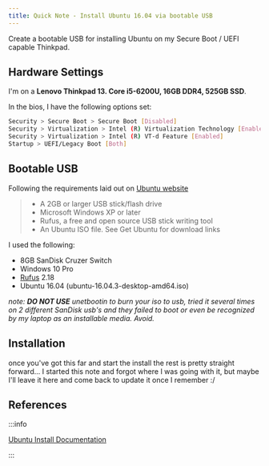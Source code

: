 ```yaml
---
title: Quick Note - Install Ubuntu 16.04 via bootable USB
---
```


Create a bootable USB for installing Ubuntu on my Secure Boot / UEFI capable Thinkpad.

## Hardware Settings

I'm on a **Lenovo Thinkpad 13. Core i5-6200U, 16GB DDR4, 525GB SSD**.

In the bios, I have the following options set:

```bash
Security > Secure Boot > Secure Boot [Disabled]
Security > Virtualization > Intel (R) Virtualization Technology [Enabled]
Security > Virtualization > Intel (R) VT-d Feature [Enabled]
Startup > UEFI/Legacy Boot [Both]
```

## Bootable USB

Following the requirements laid out on [Ubuntu website](https://tutorials.ubuntu.com/tutorial/tutorial-create-a-usb-stick-on-windows#1)

> - A 2GB or larger USB stick/flash drive
> - Microsoft Windows XP or later
> - Rufus, a free and open source USB stick writing tool
> - An Ubuntu ISO file. See Get Ubuntu for download links

I used the following:

* 8GB SanDisk Cruzer Switch
* Windows 10 Pro
* [Rufus](https://rufus.akeo.ie/) 2.18
* Ubuntu 16.04 (ubuntu-16.04.3-desktop-amd64.iso)

_note: **DO NOT USE** unetbootin to burn your iso to usb, tried it several times on 2 different SanDisk usb's and they failed to boot or even be recognized by my laptop as an installable media. Avoid._

## Installation

once you've got this far and start the install the rest is pretty straight forward... I started this note and forgot where I was going with it, but maybe I'll leave it here and come back to update it once I remember :/

## References

:::info

[Ubuntu Install Documentation](https://tutorials.ubuntu.com/tutorial/tutorial-create-a-usb-stick-on-windows#1)

:::
